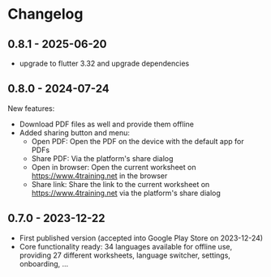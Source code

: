 # Changelog

## 0.8.1 - 2025-06-20
- upgrade to flutter 3.32 and upgrade dependencies

## 0.8.0 - 2024-07-24
New features:
- Download PDF files as well and provide them offline
- Added sharing button and menu:
  - Open PDF: Open the PDF on the device with the default app for PDFs
  - Share PDF: Via the platform's share dialog
  - Open in browser: Open the current worksheet on https://www.4training.net in the browser
  - Share link: Share the link to the current worksheet on https://www.4training.net via the platform's share dialog

## 0.7.0 - 2023-12-22
- First published version (accepted into Google Play Store on 2023-12-24)
- Core functionality ready: 34 languages available for offline use, providing 27 different worksheets, language switcher, settings, onboarding, ...